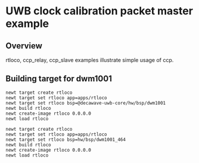 # UWB clock calibration packet master example

## Overview
rtloco, ccp_relay, ccp_slave examples illustrate simple usage of ccp.

## Building target for dwm1001

```no-highlight
newt target create rtloco
newt target set rtloco app=apps/rtloco
newt target set rtloco bsp=@decawave-uwb-core/hw/bsp/dwm1001
newt build rtloco
newt create-image rtloco 0.0.0.0
newt load rtloco
```

```
newt target create rtloco
newt target set rtloco app=apps/rtloco
newt target set rtloco bsp=hw/bsp/dwm1001_464
newt build rtloco
newt create-image rtloco 0.0.0.0
newt load rtloco
```